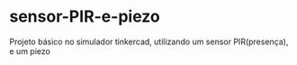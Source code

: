 # sensor-PIR-e-piezo
Projeto básico no simulador tinkercad, utilizando um sensor PIR(presença), e um piezo
